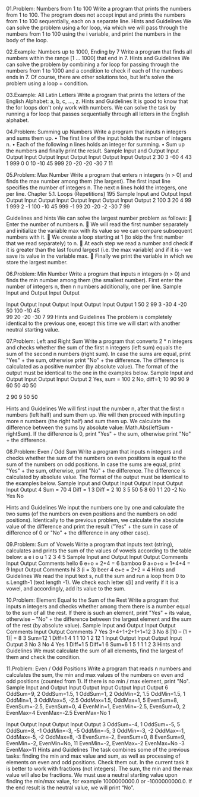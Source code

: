 01.Problem: Numbers from 1 to 100
Write a program that prints the numbers from 1 to 100. The program does not accept input and prints 
the numbers from 1 to 100 sequentially, each on a separate line.
Hints and Guidelines
We can solve the problem using a for loop, via which we will pass through the numbers from 1 to 
100 using the i variable, and print the numbers in the body of the loop.

02.Example: Numbers up to 1000, Ending by 7
Write a program that finds all numbers within the range [1 … 1000] that end in 7.
Hints and Guidelines
We can solve the problem by combining a for loop for passing through the numbers from 1 to 1000 
and a condition to check if each of the numbers ends in 7. Of course, there are other solutions too, 
but let's solve the problem using a loop + condition.

03.Example: All Latin Letters
Write a program that prints the letters of the English Alphabet: a, b, c, …, z.
Hints and Guidelines
It is good to know that the for loops don't only work with numbers. We can solve the task by running 
a for loop that passes sequentially through all letters in the English alphabet.

04.Problem: Summing up Numbers
Write a program that inputs n integers and sums them up.
• The first line of the input holds the number of integers n.
• Each of the following n lines holds an integer for summing.
• Sum up the numbers and finally print the result.
Sample Input and Output
Input Output Input Output Input Output Input Output Input Output 
2     30     3     -60    4     43     1     999    0     0
10           -10          45           999
20           -20         -20
             -30          7
                          11

05.Problem: Max Number
Write a program that enters n integers (n > 0) and finds the max number among them (the largest). 
The first input line specifies the number of integers n. The next n lines hold the integers, one per line.
Chapter 5.1. Loops (Repetitions) 195
Sample Input and Output
Input Output Input Output Input Output Input Output Input Output 
2     100    3     20     4     99     1     999    2     -1
100          -10          45           999          -1
99           20           -20                       -2
            -30            7
                           99

Guidelines and hints
We can solve the largest number problem as follows:
 Enter the number of numbers n.
 We will read the first number separately and initialize the variable
max with its value so we can compare subsequent numbers with it.
 We create a loop starting at 1 (to skip the first number that
we read separately) to n.
 At each step we read a number and check if it is greater than
the last found largest (i.e. the max variable) and if it is - we save
its value in the variable max.
 Finally we print the variable in which we store the largest number.

06.Problem: Min Number
Write a program that inputs n integers (n > 0) and finds the min number among them (the smallest 
number). First enter the number of integers n, then n numbers additionally, one per line.
Sample Input and Output
Input Output 
 
Input Output Input Output Input Output Input Output
1     50     2     99     3     -30    4     -20
50           100          -10          45     
             99           20           -20
                          -30          7
                                       99
Hints and Guidelines
The problem is completely identical to the previous one, except this time we will start with another 
neutral starting value.

07.Problem: Left and Right Sum
Write a program that converts 2 * n integers and checks whether the sum of the first n integers (left 
sum) equals the sum of the second n numbers (right sum). In case the sums are equal, print "Yes" + 
the sum, otherwise print "No" + the difference. The difference is calculated as a positive number (by 
absolute value). The format of the output must be identical to the one in the examples below.
Sample Input and Output
Input Output            Input Output 
2     Yes, sum = 100    2     No, diff=1;
10                      90
90                      9
60                      50
40                      50

2
90
9
50
50

Hints and Guidelines
We will first input the number n, after that the first n numbers (left half) and sum them up. We will 
then proceed with inputting more n numbers (the right half) and sum them up. We calculate the
difference between the sums by absolute value: Math.Abs(leftSum - rightSum). If the difference 
is 0, print "Yes" + the sum, otherwise print "No" + the difference.

08.Problem: Even / Odd Sum
Write a program that inputs n integers and checks whether the sum of the numbers on even positions
is equal to the sum of the numbers on odd positions. In case the sums are equal, print "Yes" + the 
sum, otherwise, print "No" + the difference. The difference is calculated by absolute value. The format 
of the output must be identical to the examples below.
Sample Input and Output
Input  Output   Input Output     Input  Output 
4      Sum = 70 4     Diff = 1   3      Diff = 2
10              3                5
50              5                8
60              1                1
20              -2               No
Yes             No

Hints and Guidelines
We input the numbers one by one and calculate the two sums (of the numbers on even positions and 
the numbers on odd positions). Identically to the previous problem, we calculate the absolute value 
of the difference and print the result ("Yes" + the sum in case of difference of 0 or "No" + the 
difference in any other case).

09.Problem: Sum of Vowels
Write a program that inputs text (string), calculates and prints the sum of the values of vowels
according to the table below:
a e i o u 
1 2 3 4 5
Sample Input and Output
Input Output Comments      Input  Output  Comments 
hello 6      e+o = 2+4 = 6 bamboo 9     a+o+o = 1+4+4 = 9
Input Output Comments
hi    3      (i = 3) beer 4 e+e = 2+2 = 4
Hints and Guidelines
We read the input text s, null the sum and run a loop from 0 to s.Length-1 (text length -1). We 
check each letter s[i] and verify if it is a vowel, and accordingly, add its value to the sum.

10.Problem: Element Equal to the Sum of the Rest
Write a program that inputs n integers and checks whether among them there is a number equal to 
the sum of all the rest. If there is such an element, print "Yes" + its value, otherwise – "No" + the 
difference between the largest element and the sum of the rest (by absolute value).
Sample Input and Output
Input Output  Comments           Input Output  Comments 
7     Yes     3+4+1+2+1+1=12     3     No       8 |10 – (1 + 1)| = 8
3     Sum=12                     1     Diff=1
4                                1
1                                10
1
2
12
1
Input Output     Input Output    Input Output 
3     No         3     No        4     Yes
1     Diff=1     5     Diff=1    6     Sum=6
1                5               1
1                1               2
                                 3
Hints and Guidelines
We must calculate the sum of all elements, find the largest of them and check the condition.

11.Problem: Even / Odd Positions
Write a program that reads n numbers and calculates the sum, the min and max values of the numbers 
on even and odd positions (counted from 1). If there is no min / max element, print "No".
Sample Input and Output
Input Output         Input Output         Input Output 
6     OddSum=9,      2     OddSum=1.5,    1     OddSum=1,
2     OddMin=2,      1.5   OddMin=1.5,    1     OddMin=1,
3     OddMax=5,      -2.5  OddMax=1.5,          OddMax=1,
5     EvenSum=8,           EvenSum=-2.5,        EvenSum=0,
4     EvenMin=1,           EvenMin=-2.5,        EvenSum=0,
2     EvenMax=4            EvenMax=-2.5         EvenMax=No
1

Input Output         Input Output               Input Output 
3     OddSum=-4,     1     OddSum=-5,           5     OddSum=8,
-1    OddMin=-3,     -5    OddMin=-5,           3     OddMin=-3,
-2    OddMax=-1,           OddMax=-5,           -2    OddMax=8,
-3    EvenSum=-2,          EvenSum=0,            8    EvenSum=9,
      EvenMin=-2,          EvenMin=No,          11    EvenMin=-2,
      EvenMax=-2           EvenMax=No           -3    EvenMax=11
Hints and Guidelines
The task combines some of the previous tasks: finding the min and max value and sum, as well as 
processing of elements on even and odd positions. Check them out.
In the current task it is better to work with fractions (not integers). The sum, the min and the max 
value will also be fractions. We must use a neutral starting value upon finding the min/max value, for 
example 1000000000.0 or -1000000000.0. If the end result is the neutral value, we will print “No”.
